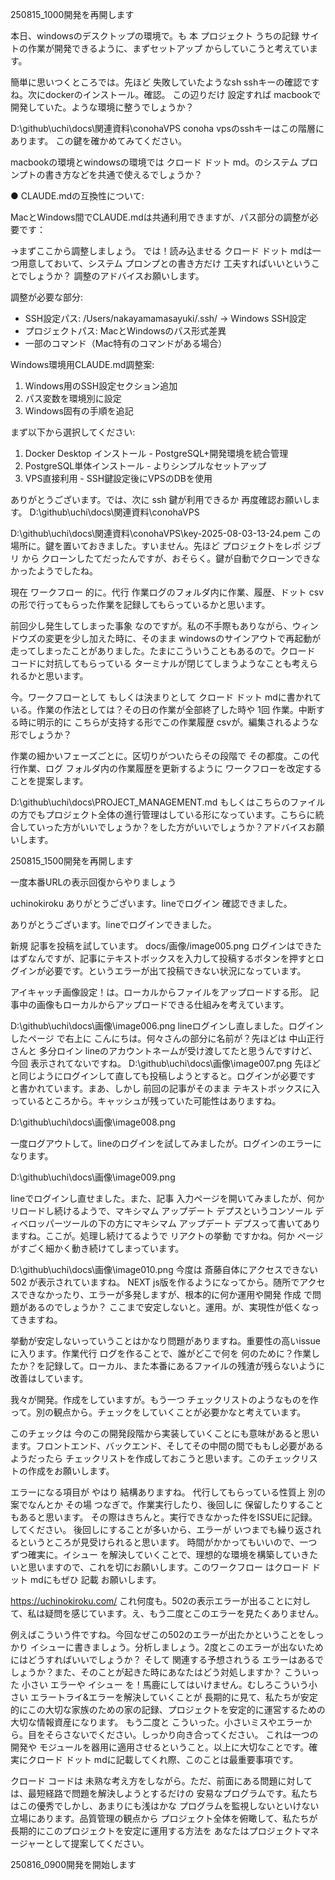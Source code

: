 
250815_1000開発を再開します

本日、windowsのデスクトップの環境で。も 本 プロジェクト うちの記録 サイトの作業が開発できるように、まずセットアップ からしていこうと考えています。

簡単に思いつくところでは。先ほど 失敗していたようなsh sshキーの確認ですね。次にdockerのインストール。確認。
この辺りだけ 設定すれば macbookで開発していた。ような環境に整うでしょうか？

D:\github\uchi\docs\関連資料\conohaVPS
conoha vpsのsshキーはこの階層にあります。
この鍵を確かめてみてください。

macbookの環境とwindowsの環境では クロード ドット md。のシステム プロンプトの書き方などを共通で使えるでしょうか？


● CLAUDE.mdの互換性について:

  MacとWindows間でCLAUDE.mdは共通利用できますが、パス部分の調整が必要です：

  →まずここから調整しましょう。
  では！読み込ませる クロード ドット mdは一つ用意しておいて、システム プロンプとの書き方だけ 工夫すればいいということでしょうか？
  調整のアドバイスお願いします。

  調整が必要な部分:
  - SSH設定パス: /Users/nakayamamasayuki/.ssh/ → Windows SSH設定
  - プロジェクトパス: MacとWindowsのパス形式差異
  - 一部のコマンド（Mac特有のコマンドがある場合）

  Windows環境用CLAUDE.md調整案:
  1. Windows用のSSH設定セクション追加
  2. パス変数を環境別に設定
  3. Windows固有の手順を追記

  まず以下から選択してください:

  1. Docker Desktop インストール - PostgreSQL+開発環境を統合管理
  2. PostgreSQL単体インストール - よりシンプルなセットアップ
  3. VPS直接利用 - SSH鍵設定後にVPSのDBを使用


ありがとうございます。では、次に ssh 鍵が利用できるか 再度確認お願いします。
D:\github\uchi\docs\関連資料\conohaVPS


D:\github\uchi\docs\関連資料\conohaVPS\key-2025-08-03-13-24.pem
この場所に。鍵を置いておきました。すいません。先ほど プロジェクトをレポ ジブリ から クローンしたてだったんですが、おそらく。鍵が自動でクローンできなかったようでしたね。



現在 ワークフロー 的に。代行 作業ログのフォルダ内に作業、履歴、ドット csvの形で行ってもらった作業を記録してもらっているかと思います。

前回少し発生してしまった事象 なのですが。私の不手際もありながら、ウィンドウズの変更を少し加えた時に、そのまま windowsのサインアウトで再起動が走ってしまったことがありました。たまにこういうこともあるので。クロード コードに対抗してもらっている ターミナルが閉じてしまうようなことも考えられるかと思います。

今。ワークフローとして もしくは決まりとして クロード ドット mdに書かれている。作業の作法としては？その日の作業が全部終了した時や 1回 作業。中断する時に明示的に こちらが支持する形でこの作業履歴 csvが。編集されるような形でしょうか？

作業の細かいフェーズごとに。区切りがついたらその段階で その都度。この代行作業、ログ フォルダ内の作業履歴を更新するように ワークフローを改定することを提案します。

D:\github\uchi\docs\PROJECT_MANAGEMENT.md
もしくはこちらのファイルの方でもプロジェクト全体の進行管理はしている形になっています。こちらに統合していった方がいいでしょうか？をした方がいいでしょうか？アドバイスお願いします。


250815_1500開発を再開します


一度本番URLの表示回復からやりましょう




uchinokiroku
ありがとうございます。lineでログイン 確認できました。

ありがとうございます。lineでログインできました。

新規 記事を投稿を試しています。
docs/画像/image005.png
ログインはできたはずなんですが、記事にテキストボックスを入力して投稿するボタンを押すとログインが必要です。というエラーが出て投稿できない状況になっています。

アイキャッチ画像設定！は。ローカルからファイルをアップロードする形。
記事中の画像もローカルからアップロードできる仕組みを考えています。


D:\github\uchi\docs\画像\image006.png
lineログインし直しました。ログインしたページ で右上に こんにちは。何々さんの部分に名前が？先ほどは 中山正行 さんと 多分ロイン lineのアカウントネームが受け渡してたと思うんですけど、今回 表示されてないですね。
D:\github\uchi\docs\画像\image007.png
先ほどと同じようにログインして直しても投稿しようとすると。ログインが必要です と書かれています。まあ、しかし 前回の記事がそのまま テキストボックスに入っているところから。キャッシュが残っていた可能性はありますね。

D:\github\uchi\docs\画像\image008.png

一度ログアウトして。lineのログインを試してみましたが。ログインのエラーになります。


D:\github\uchi\docs\画像\image009.png

lineでログインし直せました。また、記事 入力ページを開いてみましたが、何か リロードし続けるようで、マキシマム アップデート デプスというコンソール ディベロッパーツールの下の方にマキシマム アップデート デプスって書いてありますね。ここが。処理し続けてるようで リアクトの挙動 ですかね。何か ページがすごく細かく動き続けてしまっています。

D:\github\uchi\docs\画像\image010.png
今度は 斎藤自体にアクセスできない 502 が表示されていますね。
NEXT js版を作るようになってから。随所でアクセスできなかったり、エラーが多発しますが、根本的に何か運用や開発 作成 で問題があるのでしょうか？
ここまで安定しないと。運用。が、実現性が低くなってきますね。

挙動が安定しないっていうことはかなり問題がありますね。重要性の高いissueに入ります。作業代行 ログを作ることで、誰がどこで何を 何のために？作業したか？を記録して。ローカル、また本番にあるファイルの残渣が残らないように改善はしています。

我々が開発。作成をしていますが。もう一つ チェックリストのようなものを作って。別の観点から。チェックをしていくことが必要かなと考えています。

このチェックは 今のこの開発段階から実装していくことにも意味があると思います。フロントエンド、バックエンド、そしてその中間の間でももし必要があるようだったら チェックリストを作成しておこうと思います。このチェックリストの作成をお願いします。

エラーになる項目が やはり 結構ありますね。
代行してもらっている性質上 別の案でなんとか その場 つなぎで。作業実行したり、後回しに 保留したりすることもあると思います。
その際はきちんと。実行できなかった件をISSUEに記録。してください。
後回しにすることが多いから、エラーが いつまでも繰り返されるというところが見受けられると思います。
時間がかかってもいいので、一つずつ確実に。イシュー を解決していくことで、理想的な環境を構築していきたいと思いますので、これを切にお願いします。このワークフロー はクロード ドット mdにもぜひ 記載 お願いします。

https://uchinokiroku.com/
これ何度も。502の表示エラーが出ることに対して、私は疑問を感じています。え、もう二度とこのエラーを見たくありません。

例えばこういう件ですね。今回なぜこの502のエラーが出たかということをしっかり イシューに書きましょう。分析しましょう。2度とこのエラーが出ないためにはどうすればいいでしょうか？
そして 関連する予想されうる エラーはあるでしょうか？また、そのことが起きた時にあなたはどう対処しますか？
こういった 小さい エラーや イシュー を！馬鹿にしてはいけません。むしろこういう小さい エラートライ&エラーを解決していくことが 長期的に見て、私たちが安定的にこの大切な家族のための家の記録、プロジェクトを安定的に運営するための大切な情報資産になります。
もう二度と こういった。小さいミスやエラーから。目をそらさないでください。しっかり向き合ってください。
これは一つの開発や モジュールを器用に適用させるということ。以上に大切なことです。確実にクロード ドット mdに記載してくれ際、このことは最重要事項です。


クロード コードは 未熟な考え方をしながら。ただ、前面にある問題に対しては、最短経路で問題を解決しようとするだけの 安易なプログラムです。私たちはこの優秀でしかし、あまりにも浅はかな プログラムを監視しないといけない立場にあります。品質管理の観点から プロジェクト全体を俯瞰して、私たちが 長期的にこのプロジェクトを安定に運用する方法を あなたはプロジェクトマネージャーとして提案してください。

250816_0900開発を開始します
